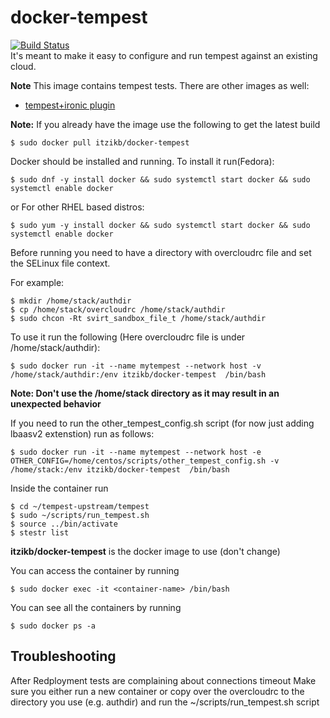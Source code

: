 # docker-tempest
[![Build Status](https://travis-ci.org/itzikb/docker-tempest.svg?branch=master)](https://travis-ci.org/itzikb/docker-tempest)  
It's meant to make it easy to configure and run tempest against an existing cloud.

**Note** This image contains tempest tests. There are other images as well:
* [tempest+ironic plugin](https://github.com/itzikb/docker-tempest-ironic)

**Note:** If you already have the image use the following to get the latest build
```
$ sudo docker pull itzikb/docker-tempest
```

Docker should be installed and running.
To install it run(Fedora):
```
$ sudo dnf -y install docker && sudo systemctl start docker && sudo systemctl enable docker
```
or For other RHEL based distros:
```
$ sudo yum -y install docker && sudo systemctl start docker && sudo systemctl enable docker
```

Before running you need to have a directory with overcloudrc file and set the SELinux file context. 

For example:
```
$ mkdir /home/stack/authdir
$ cp /home/stack/overcloudrc /home/stack/authdir
$ sudo chcon -Rt svirt_sandbox_file_t /home/stack/authdir
```

To use it run the following (Here overcloudrc file is under /home/stack/authdir):
```
$ sudo docker run -it --name mytempest --network host -v /home/stack/authdir:/env itzikb/docker-tempest  /bin/bash 
```

**Note: Don't use the /home/stack directory as it may result in an unexpected behavior**

If you need to run the other_tempest_config.sh script (for now just adding lbaasv2 extenstion) run as follows:

```
$ sudo docker run -it --name mytempest --network host -e OTHER_CONFIG=/home/centos/scripts/other_tempest_config.sh -v /home/stack:/env itzikb/docker-tempest  /bin/bash
```

Inside the container run
```
$ cd ~/tempest-upstream/tempest
$ sudo ~/scripts/run_tempest.sh
$ source ../bin/activate
$ stestr list
```
**itzikb/docker-tempest** is the docker image to use (don't change)  


You can access the container by running
```
$ sudo docker exec -it <container-name> /bin/bash
```
You can see all the containers by running
```
$ sudo docker ps -a 
```

## Troubleshooting
After Redployment tests are complaining about connections timeout
Make sure you either run a new container or copy over the overcloudrc to the directory you use (e.g. authdir) and run the ~/scripts/run_tempest.sh script

